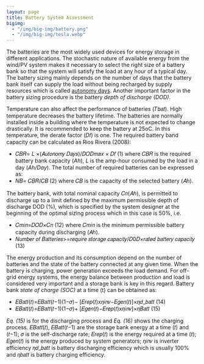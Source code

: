 ```yaml
---
layout: page
title: Battery System Assessment
bigimg:
  - "/img/big-img/battery.png"
  - "/img/big-img/tesla.webp"
---
```


The batteries are the most widely used devices for energy storage in different applications. The stochastic nature of available energy from the wind/PV system makes it necessary to select the right size of a battery bank so that the system will satisfy the load at any hour of a typical day. The battery sizing mainly depends on the number of days that the battery bank itself can supply the load without being recharged by supply resources which is called [autonomy days](https://www.riello-ups.com/questions/17-what-does-autonomy-mean#:~:text=The%20battery%20duration%20at%20a,Diesel%20Generator%20should%20be%20considered.). Another important factor in the battery sizing procedure is the battery *depth of discharge (DOD)*.

Temperature can also affect the performance of batteries (𝑇𝑏𝑎𝑡). High temperature decreases the battery lifetime. The batteries are normally installed inside a building where the temperature is not expected to change drastically. It is recommended to keep the battery at 25oC. In this temperature, the derate factor (𝐷𝑓) is one. The required battery band capacity can be calculated as Rios Rivera (2008): 
- 𝐶𝐵𝑅= 𝐿 ×(𝐴𝑢𝑡𝑜𝑛𝑜𝑚𝑦 𝐷𝑎𝑦𝑠)/𝐷𝑂𝐷𝑚𝑎𝑥 × 𝐷𝑓    (1)
where 𝐶𝐵𝑅 is the required battery bank capacity (*Ah*), 𝐿 is the amp-hour consumed by the load in a day (*Ah/Day*). The total number of required batteries can be expressed as:
- 𝑁𝐵= 𝐶𝐵𝑅/𝐶𝐵    (2)
where 𝐶𝐵 is the capacity of the selected battery (𝐴ℎ).

The battery bank, with total nominal capacity 𝐶𝑛(𝐴ℎ), is permitted to discharge up to a limit defined by the maximum permissible depth of discharge DOD (%), which is specified by the system designer at the beginning of the optimal sizing process which in this case is 50%, i.e.
- 𝐶𝑚𝑖𝑛=𝐷𝑂𝐷×𝐶𝑛    (12)
where 𝐶𝑚𝑖𝑛 is the minimum permissible battery capacity during discharging (𝐴ℎ).
- 𝑁𝑢𝑚𝑏𝑒𝑟 𝑜𝑓 𝐵𝑎𝑡𝑡𝑒𝑟𝑖𝑒𝑠>=𝑟𝑒𝑞𝑢𝑖𝑟𝑒 𝑠𝑡𝑜𝑟𝑎𝑔𝑒 𝑐𝑎𝑝𝑎𝑐𝑖𝑡𝑦/𝐷0𝐷×𝑟𝑎𝑡𝑒𝑑 𝑏𝑎𝑡𝑡𝑒𝑟𝑦 𝑐𝑎𝑝𝑎𝑐𝑖𝑡𝑦    (13)
  
The energy production and its consumption depend on the number of batteries and the state of the battery connected at any given time. When the battery is charging, power generation exceeds the load demand. For off-grid energy systems, the energy balance between production and load is considered very important and a storage bank is key in this regard. Battery bank *state of charge (SOC)* at a time (t) can be obtained as:
- 𝐸𝐵𝑎𝑡𝑡(𝑡)=𝐸𝐵𝑎𝑡𝑡(𝑡−1)(1−𝜎)− [𝐸𝑟𝑒𝑝(𝑡)x𝜂𝑖𝑛𝑣−𝐸𝑔𝑒𝑛(𝑡)]×𝜂𝑑_𝑏𝑎𝑡𝑡    (14)
- 𝐸𝐵𝑎𝑡𝑡(𝑡)=𝐸𝐵𝑎𝑡𝑡(𝑡−1)(1−𝜎)+ [𝐸𝑔𝑒𝑛(𝑡)−𝐸𝑟𝑒𝑝(𝑡)x𝜂𝑖𝑛𝑣]×𝜂𝐵𝑎𝑡𝑡    (15)

*Eq. (15)* is for the discharging process and *Eq. (16)* shows the charging process. 𝐸𝐵𝑎𝑡𝑡(𝑡), 𝐸𝐵𝑎𝑡𝑡(𝑡−1) are the storage bank energy at a time (𝑡) and (𝑡−1); 𝜎 is the self-discharge rate; 𝐸𝑟𝑒𝑝(𝑡) is the energy required at a time (*t*); 𝐸𝑔𝑒𝑛(𝑡) is the energy produced by system generators; 𝜂𝑖𝑛𝑣 is inverter efficiency 𝜂𝑑_𝑏𝑎𝑡𝑡 is battery discharging efficiency which is usually 100% and 𝜂𝑏𝑎𝑡𝑡 is battery charging efficiency.
